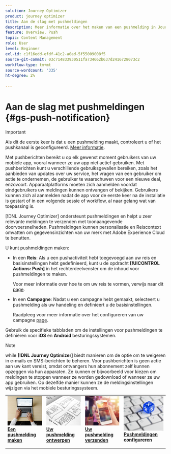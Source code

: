 ```yaml
---
solution: Journey Optimizer
product: journey optimizer
title: Aan de slag met pushmeldingen
description: Meer informatie over het maken van een pushmelding in Journey Optimizer
feature: Overview, Push
topic: Content Management
role: User
level: Beginner
exl-id: c1f16edd-efdf-41c2-a0ad-5f55009008f5
source-git-commit: 03c714833930511fa734662b637d2416728073c2
workflow-type: tm+mt
source-wordcount: '335'
ht-degree: 2%

---
```


# Aan de slag met pushmeldingen {#gs-push-notification}

>[!IMPORTANT]
>
>Als dit de eerste keer is dat u een pushmelding maakt, controleert u of het pushkanaal is geconfigureerd. [Meer informatie](push-gs.md).

Met pushberichten bereikt u op elk gewenst moment gebruikers van uw mobiele app, vooral wanneer ze uw app niet actief gebruiken. Met pushberichten kunt u verschillende gebruiksgevallen bereiken, zoals het aanbieden van updates over uw service, het vragen van een gebruiker om actie te ondernemen, de gebruiker te waarschuwen voor een nieuwe deal, enzovoort. Apparaatplatforms moeten zich aanmelden voordat eindgebruikers uw meldingen kunnen ontvangen of bekijken. Gebruikers kunnen zich al aanmelden nadat de app voor de eerste keer na de installatie is gestart of in een volgende sessie of workflow, al naar gelang wat van toepassing is.

[!DNL Journey Optimizer] ondersteunt pushmeldingen en helpt u zeer relevante meldingen te verzenden met toonaangevende doorvoersnelheden. Pushmeldingen kunnen personalisatie en Reiscontext omvatten om gegevensinzichten van uw merk met Adobe Experience Cloud te benutten.

U kunt pushmeldingen maken:

* In een **Reis**: Als u een pushactiviteit hebt toegevoegd aan uw reis en basisinstellingen hebt gedefinieerd, kunt u de opdracht **[!UICONTROL Actions: Push]** in het rechterdeelvenster om de inhoud voor pushmeldingen te maken.

  Voor meer informatie over hoe te om uw reis te vormen, verwijs naar dit [page](../building-journeys/journey-gs.md).

* In een **Campagne**: Nadat u een campagne hebt gemaakt, selecteert u pushmelding als uw handeling en definieert u de basisinstellingen.

  Raadpleeg voor meer informatie over het configureren van uw campagne [page](../campaigns/create-campaign.md#configure).

Gebruik de specifieke tabbladen om de instellingen voor pushmeldingen te definiëren voor **iOS** en **Android** besturingssystemen.

>[!NOTE]
>
>while **[!DNL Journey Optimizer]** biedt manieren om de optie om te weigeren in e-mails en SMS-berichten te beheren. Voor pushberichten is geen actie aan uw kant vereist, omdat ontvangers hun abonnement zelf kunnen opzeggen via hun apparaten. Ze kunnen er bijvoorbeeld voor kiezen om meldingen te stoppen wanneer ze worden gedownload of wanneer ze uw app gebruiken. Op dezelfde manier kunnen ze de meldingsinstellingen wijzigen via het mobiele besturingssysteem.

<table style="table-layout:fixed"><tr style="border: 0;">
<td>
<a href="create-push.md">
<img alt="Lood" src="../assets/do-not-localize/push-create.jpeg">
</a>
<div><a href="create-push.md"><strong>Een pushmelding maken</strong>
</div>
<p>
</td>
<td>
<a href="design-push.md">
<img alt="Onfrequent" src="../assets/do-not-localize/push-design.jpg">
</a>
<div>
<a href="design-push.md"><strong>Uw pushmelding ontwerpen</strong></a>
</div>
<p></td>
<td>
<a href="send-push.md">
<img alt="Validatie" src="../assets/do-not-localize/push-sending.jpg">
</a>
<div>
<a href="send-push.md"><strong>Uw pushmelding verzenden</strong></a>
</div>
<p>
</td>
<td>
<a href="push-gs.md">
<img alt="Validatie" src="../assets/do-not-localize/push-config.jpg">
</a>
<div>
<a href="push-gs.md"><strong>Pushmeldingen configureren</strong></a>
</div>
<p>
</td>
</tr></table>
